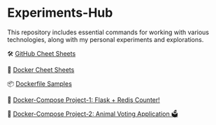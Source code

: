 # Experiments-Hub

This repository includes essential commands for working with various technologies, along with my personal experiments and explorations.

🛠️ [GitHub Cheet Sheets](https://github.com/TechTitans-Academy/experiments-hub/GitCheatSheet.md)

🐳 [Docker Cheet Sheets](https://github.com/TechTitans-Academy/experiments-hub/blob/main/DockerCheatSheet.md)

📦 [Dockerfile Samples](https://github.com/TechTitans-Academy/experiments-hub/blob/main/Experiments_DockerFile.md)

🧩 [Docker-Compose Project-1: Flask + Redis Counter!](https://github.com/TechTitans-Academy/experiments-hub/blob/main/Simple%20Flask%20%2B%20Redis%20Application-Docker-compose.md)

🐾 [Docker-Compose Project-2: Animal Voting Application 🗳️](https://github.com/TechTitans-Academy/experiments-hub/tree/main/Animal-voting-application)
